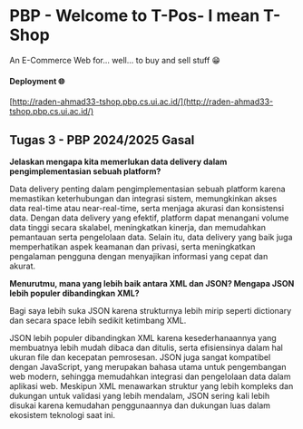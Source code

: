 # PBP - Welcome to T-Pos- I mean T-Shop
An E-Commerce Web for... well... to buy and sell stuff 😁

#### Deployment 🌐
[http://raden-ahmad33-tshop.pbp.cs.ui.ac.id/](http://raden-ahmad33-tshop.pbp.cs.ui.ac.id/)

## Tugas 3 - PBP 2024/2025 Gasal
**Jelaskan mengapa kita memerlukan data delivery dalam pengimplementasian sebuah platform?**

Data delivery penting dalam pengimplementasian sebuah platform karena memastikan keterhubungan dan integrasi sistem, memungkinkan akses data real-time atau near-real-time, serta menjaga akurasi dan konsistensi data. Dengan data delivery yang efektif, platform dapat menangani volume data tinggi secara skalabel, meningkatkan kinerja, dan memudahkan pemantauan serta pengelolaan data. Selain itu, data delivery yang baik juga memperhatikan aspek keamanan dan privasi, serta meningkatkan pengalaman pengguna dengan menyajikan informasi yang cepat dan akurat.

**Menurutmu, mana yang lebih baik antara XML dan JSON? Mengapa JSON lebih populer dibandingkan XML?**

Bagi saya lebih suka JSON karena strukturnya lebih mirip seperti dictionary dan secara space lebih sedikit ketimbang XML.

JSON lebih populer dibandingkan XML karena kesederhanaannya yang membuatnya lebih mudah dibaca dan ditulis, serta efisiensinya dalam hal ukuran file dan kecepatan pemrosesan. JSON juga sangat kompatibel dengan JavaScript, yang merupakan bahasa utama untuk pengembangan web modern, sehingga memudahkan integrasi dan pengelolaan data dalam aplikasi web. Meskipun XML menawarkan struktur yang lebih kompleks dan dukungan untuk validasi yang lebih mendalam, JSON sering kali lebih disukai karena kemudahan penggunaannya dan dukungan luas dalam ekosistem teknologi saat ini.